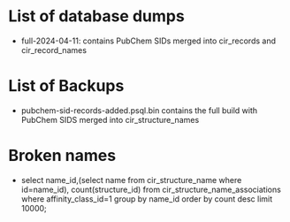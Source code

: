# List of database dumps

* full-2024-04-11: contains PubChem SIDs merged into cir_records and cir_record_names

# List of Backups

* pubchem-sid-records-added.psql.bin contains the full build with PubChem SIDS merged into cir_structure_names


# Broken names

* select name_id,(select name from cir_structure_name where id=name_id), count(structure_id) from cir_structure_name_associations where affinity_class_id=1 group by name_id order by count desc limit 10000;
